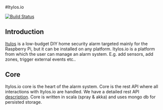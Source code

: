 #Itylos.io

[![Build Status](https://travis-ci.org/itylos-io/core.svg?branch=master)](https://travis-ci.org/itylos-io/core)

## Introduction

[Itulos](https://itylos.io) is a low-budget DIY home security alarm targeted mainly for the Raspberry Pi, but it can be
   installed on any platform. Itylos.io is a platform from which the user can manage an alarm system. E.g. add sensors,
   add zones, trigger external events etc..
   
## Core
Itylos.io core is the heart of the alarm system. Core is the rest API where all interactions with Itylos.io are handled. 
We have a detailed rest API [description](https://itylos.io/docs). Core is written in scala (spray & akka) and uses
mongo db for persisted storage.
